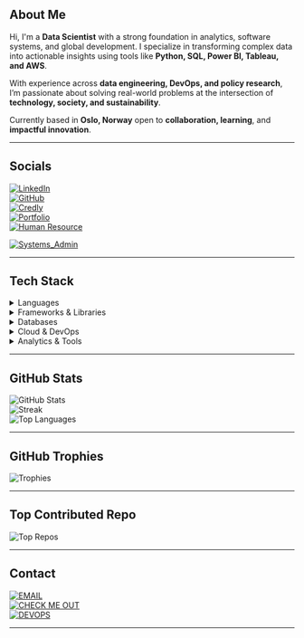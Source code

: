 ## About Me

Hi, I'm a **Data Scientist** with a strong foundation in analytics, software systems, and global development. I specialize in transforming complex data into actionable insights using tools like **Python, SQL, Power BI, Tableau, and AWS**.

With experience across **data engineering, DevOps, and policy research**, I’m passionate about solving real-world problems at the intersection of **technology, society, and sustainability**.

Currently based in **Oslo, Norway** open to **collaboration, learning**, and **impactful innovation**.

---

## Socials

[![LinkedIn](https://img.shields.io/badge/LinkedIn-000000?style=for-the-badge&logo=linkedin&logoColor=white)](https://www.linkedin.com/public-profile/settings?trk=d_flagship3_profile_self_view_public_profile)  
[![GitHub](https://img.shields.io/badge/GitHub-000000?style=for-the-badge&logo=github&logoColor=white)](https://github.com/Kofijoo)  
[![Credly](https://img.shields.io/badge/Credly-000000?style=for-the-badge&logo=Credly&logoColor=white)](https://www.credly.com/users/joshua-agyekum.7b55a7d0)  
[![Portfolio](https://img.shields.io/badge/Portfolio-000000?style=for-the-badge&logo=Portfolio&logoColor=white)](https://kofijoo.github.io/)  
[![Human Resource](https://img.shields.io/badge/Human_Resource-000000?style=for-the-badge&logo=Human_Resource&logoColor=white)](https://kofijoo.github.io/joshua.github.io/)

[![Systems_Admin](https://img.shields.io/badge/Systems_Admin-000000?style=for-the-badge&logo=Systems_Admin&logoColor=white)](https://kofijoo.github.io/myresume.github.io/)

---

## Tech Stack

<details>
<summary>Languages</summary>

![Python](https://img.shields.io/badge/Python-000000?style=for-the-badge&logo=python&logoColor=white)  
![JavaScript](https://img.shields.io/badge/JavaScript-000000?style=for-the-badge&logo=javascript&logoColor=white)  
![Java](https://img.shields.io/badge/Java-000000?style=for-the-badge&logo=java&logoColor=white)  
![R](https://img.shields.io/badge/R-000000?style=for-the-badge&logo=r&logoColor=white)  
![C++](https://img.shields.io/badge/C++-000000?style=for-the-badge&logo=c%2B%2B&logoColor=white)

</details>

<details>
<summary>Frameworks & Libraries</summary>

![React](https://img.shields.io/badge/React-000000?style=for-the-badge&logo=react&logoColor=white)  
![Flask](https://img.shields.io/badge/Flask-000000?style=for-the-badge&logo=flask&logoColor=white)  
![Laravel](https://img.shields.io/badge/Laravel-000000?style=for-the-badge&logo=laravel&logoColor=white)  
![Node.js](https://img.shields.io/badge/Node.js-000000?style=for-the-badge&logo=node.js&logoColor=white)

</details>

<details>
<summary>Databases</summary>

![PostgreSQL](https://img.shields.io/badge/PostgreSQL-000000?style=for-the-badge&logo=postgresql&logoColor=white)  
![MongoDB](https://img.shields.io/badge/MongoDB-000000?style=for-the-badge&logo=mongodb&logoColor=white)  
![MySQL](https://img.shields.io/badge/MySQL-000000?style=for-the-badge&logo=mysql&logoColor=white)

</details>

<details>
<summary>Cloud & DevOps</summary>

![AWS](https://img.shields.io/badge/AWS-000000?style=for-the-badge&logo=amazon-aws&logoColor=white)  
![Azure](https://img.shields.io/badge/Azure-000000?style=for-the-badge&logo=microsoftazure&logoColor=white)  
![Docker](https://img.shields.io/badge/Docker-000000?style=for-the-badge&logo=docker&logoColor=white)  
![GitHub Actions](https://img.shields.io/badge/GitHub%20Actions-000000?style=for-the-badge&logo=githubactions&logoColor=white)

</details>

<details>
<summary>Analytics & Tools</summary>

![Power BI](https://img.shields.io/badge/Power_BI-000000?style=for-the-badge&logo=powerbi&logoColor=white)  
![Tableau](https://img.shields.io/badge/Tableau-000000?style=for-the-badge&logo=tableau&logoColor=white)  
![Figma](https://img.shields.io/badge/Figma-000000?style=for-the-badge&logo=figma&logoColor=white)

</details>

---

## GitHub Stats

![GitHub Stats](https://github-readme-stats.vercel.app/api?username=Kofijoo&theme=dark&hide_border=false&include_all_commits=false&count_private=false)  
![Streak](https://nirzak-streak-stats.vercel.app/?user=Kofijoo&theme=dark&hide_border=false)  
![Top Languages](https://github-readme-stats.vercel.app/api/top-langs/?username=Kofijoo&theme=dark&hide_border=false&layout=compact)

---

## GitHub Trophies

![Trophies](https://github-profile-trophy.vercel.app/?username=Kofijoo&theme=radical&no-frame=false&no-bg=false&margin-w=4)

---

## Top Contributed Repo

![Top Repos](https://github-contributor-stats.vercel.app/api?username=Kofijoo&limit=5&theme=dark&combine_all_yearly_contributions=true)

---

## Contact

[![EMAIL](https://img.shields.io/badge/Email-000000?style=for-the-badge&logo=gmail&logoColor=white)](mailto:joshuaagyekum21@gmail.com)  
[![CHECK ME OUT](https://img.shields.io/badge/Check_Me_Out-000000?style=for-the-badge&logo=buy-me-a-coffee&logoColor=white)](https://kofijoo.github.io)  
[![DEVOPS](https://img.shields.io/badge/DEVOPS-000000?style=for-the-badge&logo=DEVOPS&logoColor=white)](https://kofijoo.github.io/joshua.github.io)

---
